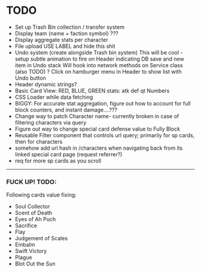 # TODO

- Set up Trash Bin collection / transfer system
- Display team (name + faction symbol) ???
- Display aggregate stats per character
- File upload USE LABEL and hide this shit
- Undo system (create alongside Trash bin system)
This will be cool - setup subtle animation to fire on Header indicating DB save and new item in Undo stack
Will hook into network methods on Service class (also TODO)
? Click on hamburger menu in Header to show list with Undo button
- Header dynamic strings?
- Basic Card View: RED, BLUE, GREEN stats: atk def qt Numbers
- CSS Loader while data fetching
- BIGGY: For accurate stat aggregation, figure out how to account for full block counters, and instant damage....???
- Change way to patch Character name- currently broken in case of filtering characters via query
- Figure out way to change special card defense value to Fully Block
- Reusable Filter component that controls url query; primarily for sp cards, then for characters
- somehow add url hash in /characters when navigating back from its linked special card page (request referrer?)
- req for more sp cards as you scroll

------

### FUCK UP! TODO: 
Following cards value fixing:
- Soul Collector
- Scent of Death
- Eyes of Ah Puch
- Sacrifice
- Flay
- Judgement of Scales
- Embalm
- Swift Victory
- Plague
- Blot Out the Sun